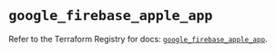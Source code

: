 # `google_firebase_apple_app`

Refer to the Terraform Registry for docs: [`google_firebase_apple_app`](https://registry.terraform.io/providers/hashicorp/google-beta/6.28.0/docs/resources/google_firebase_apple_app).
